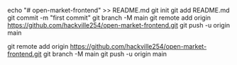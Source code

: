 echo "# open-market-frontend" >> README.md
git init
git add README.md
git commit -m "first commit"
git branch -M main
git remote add origin https://github.com/hackville254/open-market-frontend.git
git push -u origin main


git remote add origin https://github.com/hackville254/open-market-frontend.git
git branch -M main
git push -u origin main